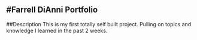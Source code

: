 #Farrell DiAnni Portfolio 
---
##Description 
This is my first totally self built project. Pulling on topics and knowledge I learned in the past 2 weeks.
